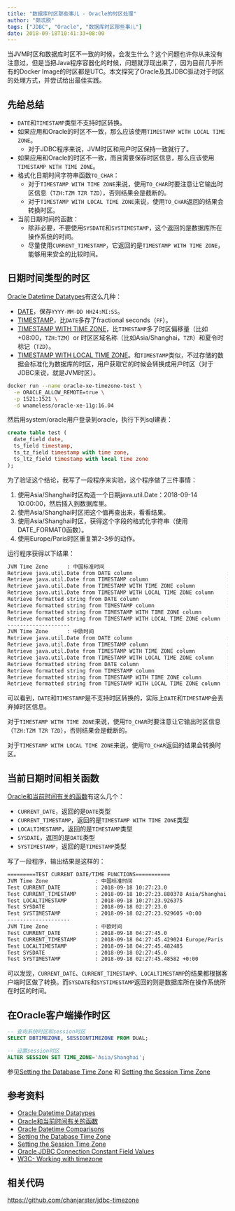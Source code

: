 ```yaml
---
title: "数据库时区那些事儿 - Oracle的时区处理"
author: "颇忒脱"
tags: ["JDBC", "Oracle", "数据库时区那些事儿"]
date: 2018-09-18T10:41:33+08:00
---
```


当JVM时区和数据库时区不一致的时候，会发生什么？这个问题也许你从来没有注意过，但是当把Java程序容器化的时候，问题就浮现出来了，因为目前几乎所有的Docker Image的时区都是UTC。本文探究了Oracle及其JDBC驱动对于时区的处理方式，并尝试给出最佳实践。

<!--more-->

## 先给总结

* `DATE`和`TIMESTAMP`类型不支持时区转换。
* 如果应用和Oracle的时区不一致，那么应该使用`TIMESTAMP WITH LOCAL TIME ZONE`。
  * 对于JDBC程序来说，JVM时区和用户时区保持一致就行了。
* 如果应用和Oracle的时区不一致，而且需要保存时区信息，那么应该使用`TIMESTAMP WITH TIME ZONE`。
* 格式化日期时间字符串函数`TO_CHAR`：
  * 对于`TIMESTAMP WITH TIME ZONE`来说，使用`TO_CHAR`时要注意让它输出时区信息（`TZH:TZM TZR TZD`），否则结果会是截断的。
  * 对于`TIMESTAMP WITH LOCAL TIME ZONE`来说，使用`TO_CHAR`返回的结果会转换时区。
* 当前日期时间的函数：
  * 除非必要，不要使用`SYSDATE`和`SYSTIMESTAMP`，这个返回的是数据库所在操作系统的时间。
  * 尽量使用`CURRENT_TIMESTAMP`，它返回的是`TIMESTAMP WITH TIME ZONE`，能够用来安全的比较时间。

## 日期时间类型的时区

[Oracle Datetime Datatypes][oracle-datetime-types]有这么几种：

* [DATE][oracle-dt-types-date]，保存`YYYY-MM-DD HH24:MI:SS`。
* [TIMESTAMP][oracle-dt-types-timestamp]，比`DATE`多存了fractional seconds（`FF`）。
* [TIMESTAMP WITH TIME ZONE][oracle-dt-types-timestamp-tz]，比`TIMESTAMP`多了时区偏移量（比如+08:00，`TZH:TZM`）or 时区区域名称（比如Asia/Shanghai，`TZR`）和夏令时标记（`TZD`）。
* [TIMESTAMP WITH LOCAL TIME ZONE][oracle-dt-types-timestamp-ltz]。和`TIMESTAMP`类似，不过存储的数据会标准化为数据库的时区，用户获取它的时候会转换成用户时区（对于JDBC来说，就是JVM时区）。

```bash
docker run --name oracle-xe-timezone-test \
  -e ORACLE_ALLOW_REMOTE=true \
  -p 1521:1521 \
  -d wnameless/oracle-xe-11g:16.04
```

然后用system/oracle用户登录到oracle，执行下列sql建表：

```sql
create table test (
  date_field date,
  ts_field timestamp,
  ts_tz_field timestamp with time zone,
  ts_ltz_field timestamp with local time zone
);
```

为了验证这个结论，我写了一段程序来实验，这个程序做了三件事情：

1. 使用Asia/Shanghai时区构造一个日期java.util.Date：2018-09-14 10:00:00，然后插入到数据库里。
1. 使用Asia/Shanghai时区把这个值再查出来，看看结果。
1. 使用Asia/Shanghai时区，获得这个字段的格式化字符串（使用DATE_FORMAT()函数）。
1. 使用Europe/Paris时区重复第2-3步的动作。

运行程序获得以下结果：

```txt
JVM Time Zone      : 中国标准时间
Retrieve java.util.Date from DATE column                              : 2018-09-14 10:00:00.0
Retrieve java.util.Date from TIMESTAMP column                         : 2018-09-14 10:00:00.0
Retrieve java.util.Date from TIMESTAMP WITH TIME ZONE column          : 2018-09-14 10:00:00.0
Retrieve java.util.Date from TIMESTAMP WITH LOCAL TIME ZONE column    : 2018-09-14 10:00:00.0
Retrieve formatted string from DATE column                            : 2018-09-14 10:00:00
Retrieve formatted string from TIMESTAMP column                       : 2018-09-14 10:00:00
Retrieve formatted string from TIMESTAMP WITH TIME ZONE column        : 2018-09-14 10:00:00 +08:00 ASIA/SHANGHAI CST
Retrieve formatted string from TIMESTAMP WITH LOCAL TIME ZONE column  : 2018-09-14 10:00:00
--------------------
JVM Time Zone      : 中欧时间
Retrieve java.util.Date from DATE column                              : 2018-09-14 10:00:00.0
Retrieve java.util.Date from TIMESTAMP column                         : 2018-09-14 10:00:00.0
Retrieve java.util.Date from TIMESTAMP WITH TIME ZONE column          : 2018-09-14 04:00:00.0
Retrieve java.util.Date from TIMESTAMP WITH LOCAL TIME ZONE column    : 2018-09-14 04:00:00.0
Retrieve formatted string from DATE column                            : 2018-09-14 10:00:00
Retrieve formatted string from TIMESTAMP column                       : 2018-09-14 10:00:00
Retrieve formatted string from TIMESTAMP WITH TIME ZONE column        : 2018-09-14 10:00:00 +08:00 ASIA/SHANGHAI CST
Retrieve formatted string from TIMESTAMP WITH LOCAL TIME ZONE column  : 2018-09-14 04:00:00
```

可以看到，`DATE`和`TIMESTAMP`是不支持时区转换的，实际上`DATE`和`TIMESTAMP`会丢弃掉时区信息。

对于`TIMESTAMP WITH TIME ZONE`来说，使用`TO_CHAR`时要注意让它输出时区信息（`TZH:TZM TZR TZD`），否则结果会是截断的。

对于`TIMESTAMP WITH LOCAL TIME ZONE`来说，使用`TO_CHAR`返回的结果会转换时区。

## 当前日期时间相关函数

[Oracle和当前时间有关的函数][oracle-datetime-sql-functions]有这么几个：

* `CURRENT_DATE`，返回的是`DATE`类型
* `CURRENT_TIMESTAMP`，返回的是`TIMESTAMP WITH TIME ZONE`类型
* `LOCALTIMESTAMP`，返回的是`TIMESTAMP`类型
* `SYSDATE`，返回的是`DATE`类型
* `SYSTIMESTAMP`，返回的是`TIMESTAMP`类型

写了一段程序，输出结果是这样的：

```txt
=========TEST CURRENT DATE/TIME FUNCTIONS===========
JVM Time Zone               : 中国标准时间
Test CURRENT_DATE           : 2018-09-18 10:27:23.0
Test CURRENT_TIMESTAMP      : 2018-09-18 10:27:23.880378 Asia/Shanghai
Test LOCALTIMESTAMP         : 2018-09-18 10:27:23.926375
Test SYSDATE                : 2018-09-18 02:27:23.0
Test SYSTIMESTAMP           : 2018-09-18 02:27:23.929605 +0:00
--------------------
JVM Time Zone               : 中欧时间
Test CURRENT_DATE           : 2018-09-18 04:27:45.0
Test CURRENT_TIMESTAMP      : 2018-09-18 04:27:45.429024 Europe/Paris
Test LOCALTIMESTAMP         : 2018-09-18 04:27:45.482485
Test SYSDATE                : 2018-09-18 02:27:45.0
Test SYSTIMESTAMP           : 2018-09-18 02:27:45.48582 +0:00
```

可以发现，`CURRENT_DATE`、`CURRENT_TIMESTAMP`、`LOCALTIMESTAMP`的结果都根据客户端时区做了转换。而`SYSDATE`和`SYSTIMESTAMP`返回的则是数据库所在操作系统所在时区的时间。

## 在Oracle客户端操作时区

```sql
-- 查询系统时区和session时区
SELECT DBTIMEZONE, SESSIONTIMEZONE FROM DUAL;

-- 设置session时区
ALTER SESSION SET TIME_ZONE='Asia/Shanghai';
```

参见[Setting the Database Time Zone][oracle-setting-db-tz] 和 [Setting the Session Time Zone][oracle-setting-session-tz]

## 参考资料

* [Oracle Datetime Datatypes][oracle-datetime-types]
* [Oracle和当前时间有关的函数][oracle-datetime-sql-functions]
* [Oracle Datetime Comparisons][oracle-dt-comparision]
* [Setting the Database Time Zone][oracle-setting-db-tz]
* [Setting the Session Time Zone][oracle-setting-session-tz]
* [Oracle JDBC Connection Constant Field Values][Oracle JDBC Connection Constant Field Values]
* [W3C- Working with timezone][w3c-working-with-timezone]

## 相关代码

https://github.com/chanjarster/jdbc-timezone

[oracle-datetime-types]: https://docs.oracle.com/cd/B19306_01/server.102/b14225/ch4datetime.htm#i1005983
[oracle-dt-types-date]: https://docs.oracle.com/cd/B19306_01/server.102/b14225/ch4datetime.htm#i1006006
[oracle-dt-types-timestamp]: https://docs.oracle.com/cd/B19306_01/server.102/b14225/ch4datetime.htm#i1006050
[oracle-dt-types-timestamp-tz]: https://docs.oracle.com/cd/B19306_01/server.102/b14225/ch4datetime.htm#i1006081
[oracle-dt-types-timestamp-ltz]: https://docs.oracle.com/cd/B19306_01/server.102/b14225/ch4datetime.htm#i1006169
[oracle-setting-db-tz]: https://docs.oracle.com/cd/B19306_01/server.102/b14225/ch4datetime.htm#i1006705
[oracle-setting-session-tz]: https://docs.oracle.com/cd/B19306_01/server.102/b14225/ch4datetime.htm#i1006728
[oracle-datetime-sql-functions]: https://docs.oracle.com/cd/B19306_01/server.102/b14225/ch4datetime.htm#i1006333
[Oracle JDBC Connection Constant Field Values]: https://docs.oracle.com/database/121/JAJDB/constant-values.html#oracle_jdbc_OracleConnection_ACCESSMODE_SYSTEMPROP
[w3c-working-with-timezone]: https://www.w3.org/TR/timezone/
[oracle-dt-comparision]: https://docs.oracle.com/cd/B19306_01/server.102/b14225/ch4datetime.htm#i1009114